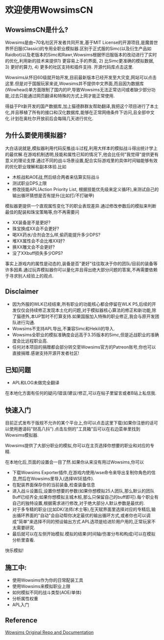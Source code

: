 # 欢迎使用WowsimsCN

## WowsimsCN是什么?

Wowsims是由~70名社区开发者共同开发,基于MIT License的开源项目,是魔兽世界怀旧服(Classic)的专用全职业模拟器.区别于正式服的Simc(以及衍生产品如Raidbot)以及老版本的Simc和Rawr,Wowsims根据怀旧服版本的改动进行了实时的优化,利用新的技术来提供1) 更容易上手的界面, 2) 比Simc更准确的模拟数据, 3) 更好的算力, 4) 更多的社区支持和插件支持. 开源代码库点击这里.

Wowsims从怀旧60级就开始开发,目前最新版本已经开发至大灾变,网站可以点击这里.但是对于国服玩家来说,Wowsims并不提供中文界面,而且因为数据库(Wowhead)单方面限制了国内的IP,导致Wowsims无法正常访问或者缺少部分功能,过去只能通过网页翻译和特殊的方式上网才能正常使用.

得益于Pit新开发的国产数据库,加上猫德群群友帮助翻译,我把这个项目进行了本土化,并且移植了所有的接口和汉化数据库,能够在正常网络条件下访问,且全部中文化.计划在奥杜尔开放前后会每隔几天进行优化.

## 为什么要使用模拟器?

大白话说就是,模拟器利用代码反推战斗过程,利用大样本的模拟战斗得出统计学上的最优解.在游戏机制透明,技能和属性已知的情况下,他会比任何"我觉得"提供更有意义的理论支撑.通过不同的战斗场景设置,配合实际游戏里的具体时间轴能够有效的优化职业理解和副本体验.比如

- 木桩战和AOE战,然后结合两者来估算实际战斗
- 测试职业DPS上限
- 修改技能APL(Action Priority List, 根据技能优先级来定义循环),来测试自己的输出循环猜想是否有提升(比如打/不打破甲)

模拟器更提供一个直观属性变化下的职业表现差异.通过修改参数后的模拟来判断最佳的配装和珠宝策略等,你不再需要问

- XX装备是不是更好?
- 珠宝换成XX会不会更好?
- 喝XX药水/合剂会怎么样,偷药能提升多少DPS?
- 堆XX属性会不会比堆XX好?
- 换XX雕文会不会更好?
- 没了XXbuff损失多少DPS?

事实上游戏内的属性是动态的,装备是否"更好"往往取决于你的团队/目前的装备等许多因素.通过玩弄模拟器你可以量化并且得出绝大部分问题的答案,不再需要依赖于寻求别人经验上的观点.

## Disclaimer

- 因为外服的WLK已经结束,所有职业的功能核心都会停留在WLK P5,后续的开发仅仅会持续修正发现本土化的问题,对于模拟器核心算法的修正和新功能,除了猫德外,本UP暂时不打算支持.如果国服加入特殊的职业修正,我会与原开发团队进行沟通.
- Wowsims不支持APL导出,不兼容Simc和Hekili的导入.
- Wowsims全职业的模拟准确度会远高于3.35版本的Simc,但是近战职业的准确度会比远程职业高.
- 任何对本项目的捐赠都会部分转交至Wowsims官方的Patreon账号,你也可以直接捐赠.感谢支持开源开发者社区!

## 已知问题

- APL和LOG未做完全翻译

在本地化方面有任何的疑问/错误/建议/修正,可以在帖子里留言或者B站上私信我.

## 快速入门

目前正式发布于版规不允许的某个平台上,你可以点击这里下载(如果你注册的话可以使用邀请码"财高八抖").点击左侧的"工具箱"后可以在右边菜单里找到Wowsims模拟器.

Wowsims提供了大部分职业的模拟,你可以在主页选择你想要的职业和对应的专精.

在本地化后,页面的设置会一目了然.如果你从来没有用过Wowsims,你可以
- 下载Wowsims Exporter插件,在游戏内使用/wse命令来导出复制你角色的信息,然后在Wowsims里导入(选择WSE插件).
- 在配装界面保存你的当前装备,检查装备信息
- 进入战斗设置后,设置你想要的参数(如果你想模拟25人团队,那么默认的团队Buff已经齐全;如果你想模拟主城木桩,那么只保留自己的buff即可).每个职业有自己的独特设置,根据需求进行修改,对于绝大部分人默认参数是最优的.
- 对于多专精的职业(比如DK/法师/术士等),在天赋界面里选择对应的专精后,输出循环界面的"自动"会自动帮你决定最优的输出循环方式,或者你也可以调成"简单"来选择不同的预设输出方式.APL选项是给进阶用户用的,正常玩家不太需要研究.
- 最后就可以在左侧开始模拟.模拟的结果(时间轴/伤害分布和构成)可以在模拟分析里查看.

快乐模拟!

## 施工中:

- 使用Wowsims作为你的日常配装工具
- 使用Wowsims来模拟职业上限
- 如何模拟不同的战斗类型(AOE/单体)
- 分析属性权重
- APL入门


## Reference

[Wowsims Original Repo and Documentation](https://github.com/wowsims/wotlk "https://github.com/wowsims/wotlk")
